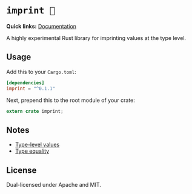 # `imprint 🐾`

**Quick links:** [Documentation](https://docs.rs/imprint)

A highly experimental Rust library for imprinting values at the type level.

## Usage

Add this to your `Cargo.toml`:

~~~toml
[dependencies]
imprint = "^0.1.1"
~~~

Next, prepend this to the root module of your crate:

~~~rust
extern crate imprint;
~~~

## Notes

  - [Type-level values](docs/type-level-values.md)
  - [Type equality](docs/type-equality.md)

## License

Dual-licensed under Apache and MIT.

